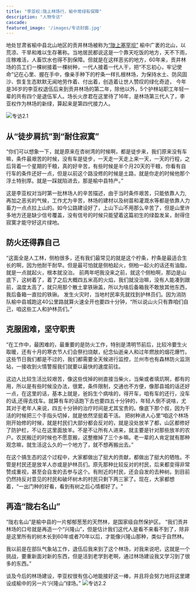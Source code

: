 ```yaml
---
title: "李亚权:陇上林场行，榆中常绿有保障"
description: "人物专访"
cascade:
featured_image: '/images/专访封面.jpg'
---
```

 
地处甘肃省榆中县北山地区的贡井林场被称为[“陇上塞罕坝”](https://mp.weixin.qq.com/s?__biz=MzA3NzI0ODYwNA==&mid=2665628625&idx=1&sn=e54fb3587274eb7fb85efe81d65e51d4&chksm=844202e2b3358bf439ee9e26fa2ff3c30039c218cea44532268b13849de424f2931f88780880&scene=27)
榆中广袤的北山，以荒凉、干旱和难以生存著称。当地居民都说这是一个靠天吃饭的地方，天不下雨，庄稼难活，人畜饮水也得不到保障。但就是在这样恶劣的地方，60年来，贡井林场的员工们一棵树接着一棵树种，一代人接着一代人干，把“不忘初心，牢记使命”记在心里、握在手中，像亲手种下的柠条一样扎根林场，为保持水土、防风固沙、恢复生态默默无闻地劳作着、付出着，创造着让世人赞叹的绿化奇迹，
今年是36岁的李亚权退伍后来到贡井林场的第二年，除他以外，5个护林站职工年轻一辈的共有四个是退伍军人。场长火彦君在这里待了16年，是林场第三代人了，李亚权作为林场的新绿，算起来是第四代接力人。

![专访2.1](/images/专访2.jpg)
## 从“徒步肩抗”到“耐住寂寞”

“你们可以想象一下，就是原来在杏树湾的时候啊，都是徒步来，我们原来没有车嘛，条件最艰苦的时候，没有车是徒步，一天走一天走上来一天，一天的行程，之后背着一个星期的干粮，真的好辛苦，有些时候是半个月20天的干粮，你看有自行车的条件还好一点，但是以前这个路没修的时候是土路，就是你走的时候他那个浮土特别厚。就是一踩就陷进去，那是榆中县特产。”

这是李亚权对当时第一批林场人的辛苦描述，由于当时条件艰苦，只能依靠人力,再加之恶劣的气候，工作尤为辛苦，林场的建材以及树苗和灌溉水等都是依靠人力畜力一点点拉上山的。如今公路建设好了，上山下山不用那么辛苦了，但是山里许多地方还是缺少信号覆盖，没有信号的时候只能望着这篇初生的绿盈发呆，耐得住寂寞才能守好这片绿地。

## 防火还得靠自己

“这面全是人工林，侧柏很多，还有我们最常见的就是这个柠条，柠条是最适合生长的啊，因为他耐干耐早。但是最可怕就是侧柏起火，侧柏一起火的话还有油脂，就是一点就起火，根本就没治。
前两年吧我没来之前，就这个侧柏啊，那边是山底下，这树着了，着了之后大概四五米高的火焰，我们就没治嘛，没有人能凑到跟前，温度太高了，就只用那个散土拿铁锹盖，所以为啥后备箱我不敢放其他东西，我后备箱一直拉的铁锹。
发生火灾时，当地村民率先就找到护林员们。因为消防队榆中县城跑这40公里路就算火速全开也要四十分钟，“所以说山火只有靠咱们自己，咱这些工人和护林员们。”

## 克服困难，坚守职责

“在工作中，最困难的，最重要的是防火工作，特别是清明节前后，比较冷要生火取暖，还有十月的寒衣节人们会祭扫烧献，纪念仙逝亲人和过年燃放的烟花爆竹。这些节日我们都是不过的，我们都需要全天候进行监控，兰州市也有森林防火监测站，一接收到火情警报我们就要以最快的速度前往。

这边人比较生活比较艰苦，像这些伐掉的树直接当柴火，当柴或者填炕啊，都有的用，所以是有些时候没办法，很累，条件限制，交通也不方便，像那县城的话还好一点，在这里的话，基本上就是，爸妈生个病啥的，得开车，咱有车的还行，没车的话,还得去找车。就算有车的话跑下去也要四五十分钟的，年轻人倒不说啥，尤其对于老年人来说，四五十分钟的治疗时间是尤其宝贵的。像底下那个叔，因为干活的时候把三个手指头切掉，就是依然坚挺着干活。
把树种进人心里“咱这个林场刚开始修的时候，就是村民们大部分都会反对的，就是没处放羊了都，山区都修好了防护栏，不让在这里面放羊。不是不让所有人进来，就主要是针对那些放羊的农户。农民搬迁的时候也不愿意搬，这整撤掉了三个乡嘛。老一辈的人肯定就有那种观念嘛，就生活这么久的一个地方了，就不想再搬出去。”

在这个搞生态的这个过程中，大家都做出了挺大的贡献，都做出了挺大的牺牲。不管是村民还是放羊人亦或是护林员们。原先那种比较反对的村民，后来都变得非常赞成重视，甚至会自发的去参与这个。有附近的村民，还会自发的去种树。到目前仍然持反对意见的村民和破坏树木的村民只剩下两三家了。现在，大家都想着，“一出门种的好看，看到有树之后心情都好了。"

## 再造“陇右名山”

“陇右名山”是榆中县的一片郁郁葱葱的天然林，是国家级自然保护区。
“我们贡井林场的口号就是再造一个“兴隆山”，但是估计我们这代人是看不来看不到了，除非是这里所有的树木长到60年或者70年以后，才能像兴隆山那种，类似于自然林。

我以前是在部队气象站工作，退伍后我来到了这个林场，对我来说吧，这就是一个挑战，要重新面对新的东西，但是活到老学到老啊，通过林场建设我又学习到了很多的东西。”

谈及今后的林场建设，李亚权很有信心地能接好这一棒，并且将会努力地将这里建设成榆中的另一片‘兴隆山”绿场。”
![专访2.2](/images/专访2.2.JPG)